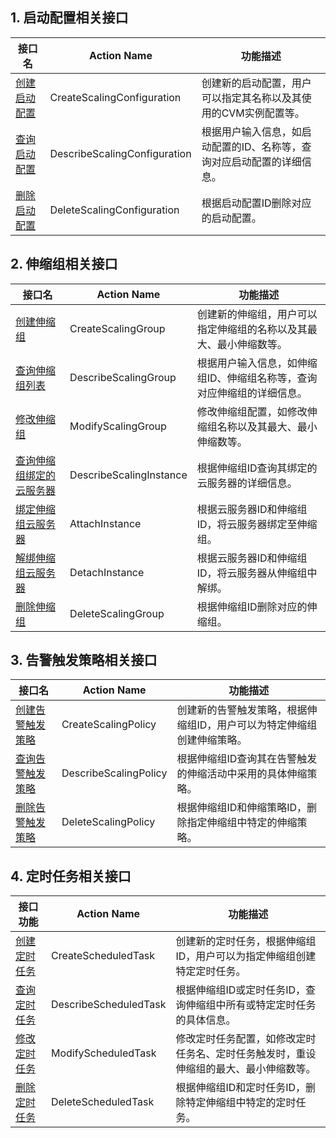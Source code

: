 
## 1. 启动配置相关接口

| 接口名 | Action Name | 功能描述 | 
|---------|---------|---------|
| [创建启动配置](/doc/api/372/创建启动配置)| CreateScalingConfiguration | 创建新的启动配置，用户可以指定其名称以及其使用的CVM实例配置等。 | 
| [查询启动配置](/doc/api/372/查询启动配置) | DescribeScalingConfiguration | 根据用户输入信息，如启动配置的ID、名称等，查询对应启动配置的详细信息。|
| [删除启动配置](/doc/api/372/删除启动配置) | DeleteScalingConfiguration | 根据启动配置ID删除对应的启动配置。|

## 2. 伸缩组相关接口

| 接口名 | Action Name | 功能描述 |
|---------|---------|---------|
| [创建伸缩组](/doc/api/372/创建伸缩组) | CreateScalingGroup | 创建新的伸缩组，用户可以指定伸缩组的名称以及其最大、最小伸缩数等。 |
| [查询伸缩组列表](/doc/api/372/查询伸缩组列表) | DescribeScalingGroup | 根据用户输入信息，如伸缩组ID、伸缩组名称等，查询对应伸缩组的详细信息。 |
| [修改伸缩组](/doc/api/372/修改伸缩组)| ModifyScalingGroup | 修改伸缩组配置，如修改伸缩组名称以及其最大、最小伸缩数等。|
| [查询伸缩组绑定的云服务器](/doc/api/372/查询伸缩组绑定的云服务器) | DescribeScalingInstance | 根据伸缩组ID查询其绑定的云服务器的详细信息。|
| [绑定伸缩组云服务器](/doc/api/372/绑定伸缩组云服务器) | AttachInstance |根据云服务器ID和伸缩组ID，将云服务器绑定至伸缩组。| 
| [解绑伸缩组云服务器](/doc/api/372/解绑伸缩组云服务器)| DetachInstance |根据云服务器ID和伸缩组ID，将云服务器从伸缩组中解绑。|
| [删除伸缩组](/doc/api/372/删除伸缩组) | DeleteScalingGroup | 根据伸缩组ID删除对应的伸缩组。 |

## 3. 告警触发策略相关接口

| 接口名 | Action Name | 功能描述 |
|---------|---------|---------|
| [创建告警触发策略](/doc/api/372/创建告警触发策略)| CreateScalingPolicy | 创建新的告警触发策略，根据伸缩组ID，用户可以为特定伸缩组创建伸缩策略。|
| [查询告警触发策略](/doc/api/372/查询告警触发策略) | DescribeScalingPolicy | 根据伸缩组ID查询其在告警触发的伸缩活动中采用的具体伸缩策略。|
| [删除告警触发策略](/doc/api/372/删除告警触发策略)| DeleteScalingPolicy | 根据伸缩组ID和伸缩策略ID，删除指定伸缩组中特定的伸缩策略。|

## 4. 定时任务相关接口

| 接口功能 | Action Name | 功能描述 |
|---------|---------|---------|
| [创建定时任务](/doc/api/372/创建定时任务) | CreateScheduledTask | 创建新的定时任务，根据伸缩组ID，用户可以为指定伸缩组创建特定定时任务。|
| [查询定时任务](/doc/api/372/查询定时任务)  | DescribeScheduledTask| 根据伸缩组ID或定时任务ID，查询伸缩组中所有或特定定时任务的具体信息。 |
| [修改定时任务](/doc/api/372/修改定时任务) | ModifyScheduledTask | 修改定时任务配置，如修改定时任务名、定时任务触发时，重设伸缩组的最大、最小伸缩数等。|
| [删除定时任务](/doc/api/372/删除定时任务) | DeleteScheduledTask | 根据伸缩组ID和定时任务ID，删除特定伸缩组中特定的定时任务。|


